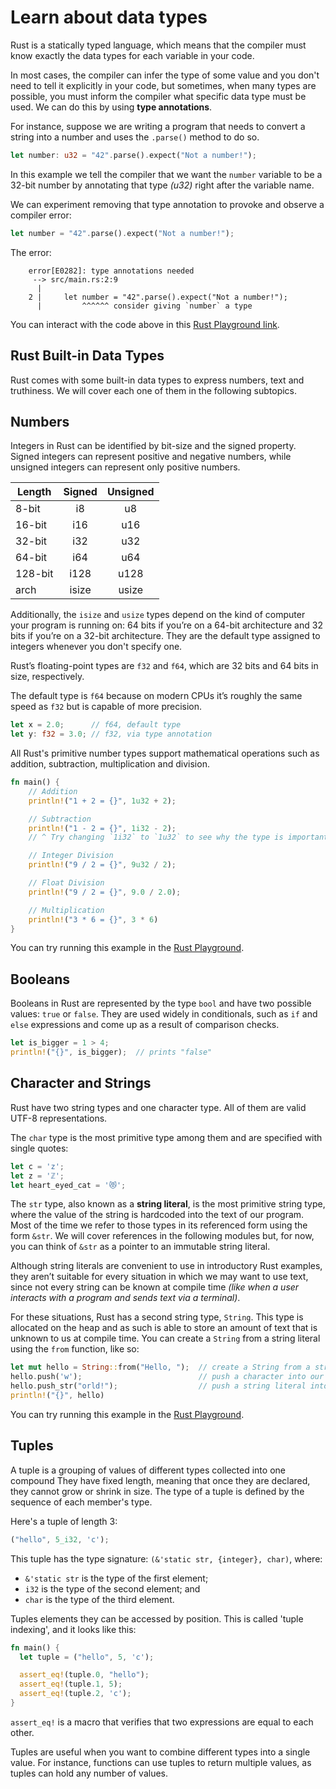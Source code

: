 # Learn about data types

Rust is a statically typed language, which means that the compiler must know exactly the
data types for each variable in your code.

In most cases, the compiler can infer the type of some value and you don't need to tell it
explicitly in your code, but sometimes, when many types are possible, you must inform the compiler
what specific data type must be used. We can do this by using **type annotations**.

For instance, suppose we are writing a program that needs to convert a string into a number and uses
the `.parse()` method to do so.

```rust
let number: u32 = "42".parse().expect("Not a number!");
```

In this example we tell the compiler that we want the `number` variable to be a 32-bit number by
annotating that type *(u32)* right after the variable name.

We can experiment removing that type annotation to provoke and observe a compiler error:

```rust
let number = "42".parse().expect("Not a number!");
```

The error:

```output
    error[E0282]: type annotations needed
     --> src/main.rs:2:9
      |
    2 |     let number = "42".parse().expect("Not a number!");
      |         ^^^^^^ consider giving `number` a type
```

You can interact with the code above in this [Rust Playground link](https://play.rust-lang.org/?version=stable&mode=debug&edition=2018&gist=7b8d18e97567f9603a0f8efea0369034).

## Rust Built-in Data Types

Rust comes with some built-in data types to express numbers, text and truthiness. We will cover each
one of them in the following subtopics.

## Numbers

Integers in Rust can be identified by bit-size and the signed property. Signed integers can
represent positive and negative numbers, while unsigned integers can represent only positive
numbers.

| Length  | Signed | Unsigned |
|---------|:------:|:--------:|
| 8-bit   | i8     | u8       |
| 16-bit  | i16    | u16      |
| 32-bit  | i32    | u32      |
| 64-bit  | i64    | u64      |
| 128-bit | i128   | u128     |
| arch    | isize  | usize    |

Additionally, the `isize` and `usize` types depend on the kind of computer your program is running
on: 64 bits if you’re on a 64-bit architecture and 32 bits if you’re on a 32-bit architecture. They
are the default type assigned to integers whenever you don't specify one.

Rust’s floating-point types are `f32` and `f64`, which are 32 bits and 64 bits in size, respectively.

The default type is `f64` because on modern CPUs it’s roughly the same speed as `f32` but is capable of
more precision.

```rust
let x = 2.0;      // f64, default type
let y: f32 = 3.0; // f32, via type annotation
```

All Rust's primitive number types support mathematical operations such as addition, subtraction,
multiplication and division.

```rust
fn main() {
    // Addition
    println!("1 + 2 = {}", 1u32 + 2);

    // Subtraction
    println!("1 - 2 = {}", 1i32 - 2);
    // ^ Try changing `1i32` to `1u32` to see why the type is important

    // Integer Division
    println!("9 / 2 = {}", 9u32 / 2);

    // Float Division
    println!("9 / 2 = {}", 9.0 / 2.0);

    // Multiplication
    println!("3 * 6 = {}", 3 * 6)
}
```

You can try running this example in the [Rust Playground](https://play.rust-lang.org/?version=stable&mode=debug&edition=2018&gist=d683842bd8cedd949ed3c56b27f6f0eb).

## Booleans

Booleans in Rust are represented by the type `bool` and have two possible values: `true` or
`false`. They are used widely in conditionals, such as `if` and `else` expressions and come up as a
result of comparison checks.

```rust
let is_bigger = 1 > 4;
println!("{}", is_bigger);  // prints "false"
```

## Character and Strings

Rust have two string types and one character type. All of them are valid UTF-8 representations.

The `char` type is the most primitive type among them and are specified with single quotes:

```rust
let c = 'z';
let z = 'ℤ';
let heart_eyed_cat = '😻';
```

The `str` type, also known as a **string literal**, is the most primitive string type, where the
value of the string is hardcoded into the text of our program. Most of the time we refer to those
types in its referenced form using the form `&str`. We will cover references in the following
modules but, for now, you can think of `&str` as a pointer to an immutable string literal.

Although string literals are convenient to use in introductory Rust examples, they aren’t suitable
for every situation in which we may want to use text, since not every string can be known at compile
time *(like when a user interacts with a program and sends text via a terminal)*.

For these situations, Rust has a second string type, `String`. This type is allocated on the heap
and as such is able to store an amount of text that is unknown to us at compile time. You can create
a `String` from a string literal using the `from` function, like so:

```rust
let mut hello = String::from("Hello, ");  // create a String from a string literal
hello.push('w');                          // push a character into our String
hello.push_str("orld!");                  // push a string literal into our String
println!("{}", hello)
```

You can try running this example in the [Rust Playground](https://play.rust-lang.org/?version=stable&mode=debug&edition=2018&gist=44fa6bc90bec04af145fc72c96e59500).

## Tuples

A tuple is a grouping of values of different types collected into one compound They have fixed
length, meaning that once they are declared, they cannot grow or shrink in size. The type of a tuple
is defined by the sequence of each member's type.

Here's a tuple of length 3:

```rust
("hello", 5_i32, 'c');
```

This tuple has the type signature: `(&'static str, {integer}, char)`, where:

- `&'static str` is the type of the first element;
- `i32` is the type of the second element; and
- `char` is the type of the third element.

Tuples elements they can be accessed by position. This is called 'tuple indexing', and it looks
like this:

```rust
fn main() {
  let tuple = ("hello", 5, 'c');

  assert_eq!(tuple.0, "hello");
  assert_eq!(tuple.1, 5);
  assert_eq!(tuple.2, 'c');
}
```

`assert_eq!` is a macro that verifies that two expressions are equal to each other.

Tuples are useful when you want to combine different types into a single value. For instance,
functions can use tuples to return multiple values, as tuples can hold any number of values.
